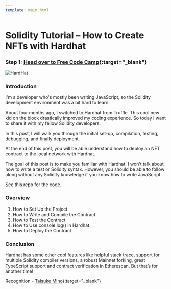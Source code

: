 ```yaml
---
template: main.html
---
```


# Solidity Tutorial – How to Create NFTs with Hardhat

### Step 1: [Head over to Free Code Camp](https://www.freecodecamp.org/news/solidity-tutorial-hardhat-nfts/){:target="\_blank"}

![HardHat](https://www.freecodecamp.org/news/content/images/size/w2000/2021/05/hardhat_nft-1.png)

### Introduction

I'm a developer who's mostly been writing JavaScript, so the Solidity development environment was a bit hard to learn.

About four months ago, I switched to Hardhat from Truffle. This cool new kid on the block drastically improved my coding experience. So today I want to share it with my fellow Solidity developers.

In this post, I will walk you through the initial set-up, compilation, testing, debugging, and finally deployment.

At the end of this post, you will be able understand how to deploy an NFT contract to the local network with Hardhat.

The goal of this post is to make you familiar with Hardhat. I won’t talk about how to write a test or Solidity syntax. However, you should be able to follow along without any Solidity knowledge if you know how to write JavaScript.

See this repo for the code.

### Overview

1. How to Set Up the Project
2. How to Write and Compile the Contract
3. How to Test the Contract
4. How to Use console.log() in Hardhat
5. How to Deploy the Contract

### Conclusion

Hardhat has some other cool features like helpful stack trace, support for multiple Solidity compiler versions, a robust Mainnet forking, great TypeScript support and contract verification in Etherescan. But that’s for another time!

Recognition - [Taisuke Mino](https://www.freecodecamp.org/news/author/tai/){:target="\_blank"}
